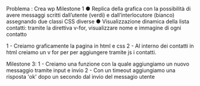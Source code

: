 Problema : Crea wp
Milestone 1
●	Replica della grafica con la possibilità di avere messaggi scritti dall’utente (verdi) e dall’interlocutore (bianco) assegnando due classi CSS diverse
●	Visualizzazione dinamica della lista contatti: tramite la direttiva v-for, visualizzare nome e immagine di ogni contatto

1 - Creiamo graficamente la pagina in html e css
2 - Al interno dei contatti in html creiamo un v for per per aggiungere tramite js i contatti.

Milestone 3:
1 - Creiamo una funzione con la quale aggiungiamo un nuovo messaggio tramite input e invio
2 - Con un timeout aggiungiamo una risposta 'ok' dopo un secondo dal invio del messagio utente 